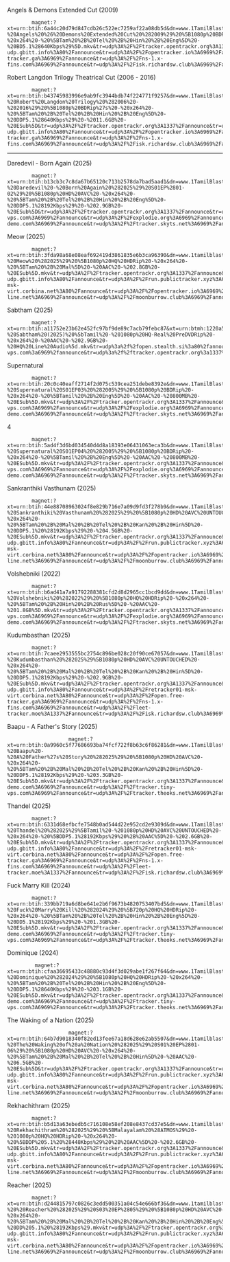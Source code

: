 Angels & Demons Extended Cut (2009)

            magnet:?xt=urn:btih:6a44c20d79d847cdb26c522ec7259af22a08db5d&dn=www.1TamilBlasters.bid%20-%20Angels%20%26%20Demons%20Extended%20Cut%20%282009%29%20%5B1080p%20BDRip%20-%20x264%20-%20%5BTam%20%2B%20Tel%20%2B%20Hin%20%2B%20Eng%5D%20-%20BD5.1%28640Kbps%29%5D.mkv&tr=udp%3A%2F%2Ftracker.opentrackr.org%3A1337%2Fannounce&tr=udp%3A%2F%2Fopen.demonii.com%3A1337%2Fannounce&tr=udp%3A%2F%2Ftracker.torrent.eu.org%3A451%2Fannounce&tr=udp%3A%2F%2Fopen.stealth.si%3A80%2Fannounce&tr=udp%3A%2F%2Fexodus.desync.com%3A6969%2Fannounce&tr=udp%3A%2F%2Fexplodie.org%3A6969%2Fannounce&tr=udp%3A%2F%2Ftracker.theoks.net%3A6969%2Fannounce&tr=udp%3A%2F%2Ftracker.ololosh.space%3A6969%2Fannounce&tr=udp%3A%2F%2Ftracker.dump.cl%3A6969%2Fannounce&tr=udp%3A%2F%2Ftracker.bittor.pw%3A1337%2Fannounce&tr=udp%3A%2F%2Ftracker-udp.gbitt.info%3A80%2Fannounce&tr=udp%3A%2F%2Fopentracker.io%3A6969%2Fannounce&tr=udp%3A%2F%2Fopen.free-tracker.ga%3A6969%2Fannounce&tr=udp%3A%2F%2Fns-1.x-fins.com%3A6969%2Fannounce&tr=udp%3A%2F%2Fisk.richardsw.club%3A6969%2Fannounce&tr=udp%3A%2F%2Fdiscord.heihachi.pw%3A6969%2Fannounce&tr=udp%3A%2F%2Fwepzone.net%3A6969%2Fannounce&tr=udp%3A%2F%2Fttk2.nbaonlineservice.com%3A6969%2Fannounce&tr=udp%3A%2F%2Ftracker2.dler.org%3A80%2Fannounce&tr=udp%3A%2F%2Ftracker1.myporn.club%3A9337%2Fannounce&tr=udp%3A%2F%2Ftracker.tryhackx.org%3A6969%2Fannounce

Robert Langdon Trilogy Theatrical Cut (2006 - 2016)

            magnet:?xt=urn:btih:b43745983996e9ab9fc3944bdb74f224771f9257&dn=www.1TamilBlasters.bid%20-%20Robert%20Langdon%20Trilogy%20%282006%20-%202016%29%20%5B1080p%20BDRip%27s%20-%20x264%20-%20%5BTam%20%2B%20Tel%20%2B%20Hin%20%2B%20Eng%5D%20-%20DDP5.1%28640Kbps%29%20-%2011.6GB%20-%20ESub%5D&tr=udp%3A%2F%2Ftracker.opentrackr.org%3A1337%2Fannounce&tr=udp%3A%2F%2Fopen.demonii.com%3A1337%2Fannounce&tr=udp%3A%2F%2Ftracker.torrent.eu.org%3A451%2Fannounce&tr=udp%3A%2F%2Fopen.stealth.si%3A80%2Fannounce&tr=udp%3A%2F%2Fexodus.desync.com%3A6969%2Fannounce&tr=udp%3A%2F%2Fexplodie.org%3A6969%2Fannounce&tr=udp%3A%2F%2Ftracker.theoks.net%3A6969%2Fannounce&tr=udp%3A%2F%2Ftracker.ololosh.space%3A6969%2Fannounce&tr=udp%3A%2F%2Ftracker.dump.cl%3A6969%2Fannounce&tr=udp%3A%2F%2Ftracker.bittor.pw%3A1337%2Fannounce&tr=udp%3A%2F%2Ftracker-udp.gbitt.info%3A80%2Fannounce&tr=udp%3A%2F%2Fopentracker.io%3A6969%2Fannounce&tr=udp%3A%2F%2Fopen.free-tracker.ga%3A6969%2Fannounce&tr=udp%3A%2F%2Fns-1.x-fins.com%3A6969%2Fannounce&tr=udp%3A%2F%2Fisk.richardsw.club%3A6969%2Fannounce&tr=udp%3A%2F%2Fdiscord.heihachi.pw%3A6969%2Fannounce&tr=udp%3A%2F%2Fwepzone.net%3A6969%2Fannounce&tr=udp%3A%2F%2Fttk2.nbaonlineservice.com%3A6969%2Fannounce&tr=udp%3A%2F%2Ftracker2.dler.org%3A80%2Fannounce&tr=udp%3A%2F%2Ftracker1.myporn.club%3A9337%2Fannounce&tr=udp%3A%2F%2Ftracker.tryhackx.org%3A6969%2Fannounce

            
--------------------------

Daredevil - Born Again (2025)

            magnet:?xt=urn:btih:b13cb3c7c8da67b65120c713b2578da7bad5aad1&dn=www.1TamilBlasters.rodeo%20-%20Daredevil%20-%20Born%20Again%20%282025%29%20S01EP%2801-02%29%20%5B1080p%20HD%20AVC%20-%20x264%20-%20%5BTam%20%2B%20Tel%20%2B%20Hin%20%2B%20Eng%5D%20-%20DDP5.1%28192Kbps%29%20-%202.9GB%20-%20ESub%5D&tr=udp%3A%2F%2Ftracker.opentrackr.org%3A1337%2Fannounce&tr=udp%3A%2F%2Fopen.demonii.com%3A1337%2Fannounce&tr=udp%3A%2F%2Fopen.tracker.cl%3A1337%2Fannounce&tr=udp%3A%2F%2Ftracker.torrent.eu.org%3A451%2Fannounce&tr=udp%3A%2F%2Fopen.stealth.si%3A80%2Fannounce&tr=udp%3A%2F%2Fexodus.desync.com%3A6969%2Fannounce&tr=udp%3A%2F%2Ftracker.tiny-vps.com%3A6969%2Fannounce&tr=udp%3A%2F%2Fexplodie.org%3A6969%2Fannounce&tr=udp%3A%2F%2Fwepzone.net%3A6969%2Fannounce&tr=udp%3A%2F%2Fttk2.nbaonlineservice.com%3A6969%2Fannounce&tr=udp%3A%2F%2Ftracker2.dler.org%3A80%2Fannounce&tr=udp%3A%2F%2Ftracker1.myporn.club%3A9337%2Fannounce&tr=udp%3A%2F%2Ftracker.tryhackx.org%3A6969%2Fannounce&tr=udp%3A%2F%2Ftracker.torrust-demo.com%3A6969%2Fannounce&tr=udp%3A%2F%2Ftracker.skyts.net%3A6969%2Fannounce&tr=udp%3A%2F%2Ftracker.qu.ax%3A6969%2Fannounce&tr=udp%3A%2F%2Ftracker.ololosh.space%3A6969%2Fannounce&tr=udp%3A%2F%2Ftracker.gmi.gd%3A6969%2Fannounce&tr=udp%3A%2F%2Ftracker.gigantino.net%3A6969%2Fannounce&tr=udp%3A%2F%2Ftracker.filemail.com%3A6969%2Fannounce&tr=udp%3A%2F%2Ftracker.dler.org%3A6969%2Fannounce


Meow (2025)

            magnet:?xt=urn:btih:3fda98a68e08eaf692419d3861835e6b3ca96390&dn=www.1tamilblasters.rodeo%20-%20Meow%20%282025%29%20%5B1080p%20HQ%20HDRip%20-%20x264%20-%20%5BTam%20%2B%20Mal%5D%20-%20AAC%20-%202.8GB%20-%20ESub%5D.mkv&tr=udp%3A%2F%2Ftracker.opentrackr.org%3A1337%2Fannounce&tr=udp%3A%2F%2Fopen.demonii.com%3A1337%2Fannounce&tr=udp%3A%2F%2Fopen.stealth.si%3A80%2Fannounce&tr=udp%3A%2F%2Ftracker.torrent.eu.org%3A451%2Fannounce&tr=udp%3A%2F%2Fexplodie.org%3A6969%2Fannounce&tr=udp%3A%2F%2Fexodus.desync.com%3A6969%2Fannounce&tr=udp%3A%2F%2Ftracker.0x7c0.com%3A6969%2Fannounce&tr=udp%3A%2F%2Ftracker-udp.gbitt.info%3A80%2Fannounce&tr=udp%3A%2F%2Frun.publictracker.xyz%3A6969%2Fannounce&tr=udp%3A%2F%2Fretracker01-msk-virt.corbina.net%3A80%2Fannounce&tr=udp%3A%2F%2Fopentracker.io%3A6969%2Fannounce&tr=udp%3A%2F%2Fopen.dstud.io%3A6969%2Fannounce&tr=udp%3A%2F%2Fnew-line.net%3A6969%2Fannounce&tr=udp%3A%2F%2Fmoonburrow.club%3A6969%2Fannounce

Sabtham (2025)

            magnet:?xt=urn:btih:a11752e23b62e452fc97bf9de89c7acb79febc87&xt=urn:btmh:1220a5a9d08018318ff3f43e79c5d4a223d08d542581db44de232b532c2f12da383e&dn=www.1TamilBlasters.rodeo%20-%20Sabtham%20(2025)%20%5bTamil%20-%201080p%20HQ-Real%20PreDVDRip%20-%20x264%20-%20AAC%20-%202.9GB%20-%20HQ%20Line%20Audio%5d.mkv&tr=udp%3a%2f%2fopen.stealth.si%3a80%2fannounce&tr=udp%3a%2f%2ftracker.tiny-vps.com%3a6969%2fannounce&tr=udp%3a%2f%2ftracker.opentrackr.org%3a1337%2fannounce&tr=udp%3a%2f%2ftracker.torrent.eu.org%3a451%2fannounce&tr=udp%3a%2f%2fexplodie.org%3a6969%2fannounce&tr=udp%3a%2f%2ftracker.cyberia.is%3a6969%2fannounce&tr=udp%3a%2f%2fipv4.tracker.harry.lu%3a80%2fannounce&tr=udp%3a%2f%2fp4p.arenabg.com%3a1337%2fannounce&tr=udp%3a%2f%2ftracker.birkenwald.de%3a6969%2fannounce&tr=udp%3a%2f%2ftracker.moeking.me%3a6969%2fannounce&tr=udp%3a%2f%2fopentor.org%3a2710%2fannounce&tr=udp%3a%2f%2ftracker.dler.org%3a6969%2fannounce&tr=udp%3a%2f%2fuploads.gamecoast.net%3a6969%2fannounce&tr=https%3a%2f%2ftracker.foreverpirates.co%3a443%2fannounce&tr=http%3a%2f%2ftracker.files.fm%3a6969%2fannounce

Supernatural 

            magnet:?xt=urn:btih:20c0c40eaff2714f2d075c539cea251debe8392e&dn=www.1TamilBlasters.rodeo%20-%20Supernatural%20S01EP03%20%282005%29%20%5B1080p%20BDRip%20-%20x264%20-%20%5BTamil%20%2B%20Eng%5D%20-%20AAC%20-%20800MB%20-%20ESub%5D.mkv&tr=udp%3A%2F%2Ftracker.opentrackr.org%3A1337%2Fannounce&tr=udp%3A%2F%2Fopen.demonii.com%3A1337%2Fannounce&tr=udp%3A%2F%2Fopen.tracker.cl%3A1337%2Fannounce&tr=udp%3A%2F%2Ftracker.torrent.eu.org%3A451%2Fannounce&tr=udp%3A%2F%2Fopen.stealth.si%3A80%2Fannounce&tr=udp%3A%2F%2Fexodus.desync.com%3A6969%2Fannounce&tr=udp%3A%2F%2Ftracker.tiny-vps.com%3A6969%2Fannounce&tr=udp%3A%2F%2Fexplodie.org%3A6969%2Fannounce&tr=udp%3A%2F%2Fwepzone.net%3A6969%2Fannounce&tr=udp%3A%2F%2Fttk2.nbaonlineservice.com%3A6969%2Fannounce&tr=udp%3A%2F%2Ftracker2.dler.org%3A80%2Fannounce&tr=udp%3A%2F%2Ftracker1.myporn.club%3A9337%2Fannounce&tr=udp%3A%2F%2Ftracker.tryhackx.org%3A6969%2Fannounce&tr=udp%3A%2F%2Ftracker.torrust-demo.com%3A6969%2Fannounce&tr=udp%3A%2F%2Ftracker.skyts.net%3A6969%2Fannounce&tr=udp%3A%2F%2Ftracker.qu.ax%3A6969%2Fannounce&tr=udp%3A%2F%2Ftracker.ololosh.space%3A6969%2Fannounce&tr=udp%3A%2F%2Ftracker.gmi.gd%3A6969%2Fannounce&tr=udp%3A%2F%2Ftracker.gigantino.net%3A6969%2Fannounce&tr=udp%3A%2F%2Ftracker.filemail.com%3A6969%2Fannounce&tr=udp%3A%2F%2Ftracker.dler.org%3A6969%2Fannounce

4

            magnet:?xt=urn:btih:5ad4f3d6bd034540d4d8a18393e06431063eca3b&dn=www.1TamilBlasters.rodeo%20-%20Supernatural%20S01EP04%20%282005%29%20%5B1080p%20BDRip%20-%20x264%20-%20%5BTamil%20%2B%20Eng%5D%20-%20AAC%20-%20800MB%20-%20ESub%5D.mkv&tr=udp%3A%2F%2Ftracker.opentrackr.org%3A1337%2Fannounce&tr=udp%3A%2F%2Fopen.demonii.com%3A1337%2Fannounce&tr=udp%3A%2F%2Fopen.tracker.cl%3A1337%2Fannounce&tr=udp%3A%2F%2Ftracker.torrent.eu.org%3A451%2Fannounce&tr=udp%3A%2F%2Fopen.stealth.si%3A80%2Fannounce&tr=udp%3A%2F%2Fexodus.desync.com%3A6969%2Fannounce&tr=udp%3A%2F%2Ftracker.tiny-vps.com%3A6969%2Fannounce&tr=udp%3A%2F%2Fexplodie.org%3A6969%2Fannounce&tr=udp%3A%2F%2Fwepzone.net%3A6969%2Fannounce&tr=udp%3A%2F%2Fttk2.nbaonlineservice.com%3A6969%2Fannounce&tr=udp%3A%2F%2Ftracker2.dler.org%3A80%2Fannounce&tr=udp%3A%2F%2Ftracker1.myporn.club%3A9337%2Fannounce&tr=udp%3A%2F%2Ftracker.tryhackx.org%3A6969%2Fannounce&tr=udp%3A%2F%2Ftracker.torrust-demo.com%3A6969%2Fannounce&tr=udp%3A%2F%2Ftracker.skyts.net%3A6969%2Fannounce&tr=udp%3A%2F%2Ftracker.qu.ax%3A6969%2Fannounce&tr=udp%3A%2F%2Ftracker.ololosh.space%3A6969%2Fannounce&tr=udp%3A%2F%2Ftracker.gmi.gd%3A6969%2Fannounce&tr=udp%3A%2F%2Ftracker.gigantino.net%3A6969%2Fannounce&tr=udp%3A%2F%2Ftracker.filemail.com%3A6969%2Fannounce&tr=udp%3A%2F%2Ftracker.dler.org%3A6969%2Fannounce


Sankranthiki Vasthunam (2025) 

            magnet:?xt=urn:btih:44e88708963024f8e829b716e7a09d9fd3f278b9&dn=www.1TamilBlasters.rodeo%20-%20Sankranthiki%20Vasthunam%20%282025%29%20%5B1080p%20HD%20AVC%20UNTOUCHED%20-%20x264%20-%20%5BTam%20%2B%20Mal%20%2B%20Tel%20%2B%20Kan%20%2B%20Hin%5D%20-%20DDP5.1%20%28192Kbps%29%20-%204.5GB%20-%20ESub%5D.mkv&tr=udp%3A%2F%2Ftracker.opentrackr.org%3A1337%2Fannounce&tr=udp%3A%2F%2Fopen.demonii.com%3A1337%2Fannounce&tr=udp%3A%2F%2Fopen.stealth.si%3A80%2Fannounce&tr=udp%3A%2F%2Ftracker.torrent.eu.org%3A451%2Fannounce&tr=udp%3A%2F%2Fexplodie.org%3A6969%2Fannounce&tr=udp%3A%2F%2Fexodus.desync.com%3A6969%2Fannounce&tr=udp%3A%2F%2Ftracker.0x7c0.com%3A6969%2Fannounce&tr=udp%3A%2F%2Ftracker-udp.gbitt.info%3A80%2Fannounce&tr=udp%3A%2F%2Frun.publictracker.xyz%3A6969%2Fannounce&tr=udp%3A%2F%2Fretracker01-msk-virt.corbina.net%3A80%2Fannounce&tr=udp%3A%2F%2Fopentracker.io%3A6969%2Fannounce&tr=udp%3A%2F%2Fopen.dstud.io%3A6969%2Fannounce&tr=udp%3A%2F%2Fnew-line.net%3A6969%2Fannounce&tr=udp%3A%2F%2Fmoonburrow.club%3A6969%2Fannounce

Volshebniki (2022)

            magnet:?xt=urn:btih:b6ad41a7a91792288381cfd2d8d2965cc1bcd9dd&dn=www.1TamilBlasters.rodeo%20-%20Volshebniki%20%282022%29%20%5B1080p%20HQ%20HDRip%20-%20x264%20-%20%5BTam%20%2B%20Hin%20%2B%20Rus%5D%20-%20AAC%20-%201.8GB%5D.mkv&tr=udp%3A%2F%2Ftracker.opentrackr.org%3A1337%2Fannounce&tr=udp%3A%2F%2Fopen.demonii.com%3A1337%2Fannounce&tr=udp%3A%2F%2Fopen.tracker.cl%3A1337%2Fannounce&tr=udp%3A%2F%2Ftracker.torrent.eu.org%3A451%2Fannounce&tr=udp%3A%2F%2Fopen.stealth.si%3A80%2Fannounce&tr=udp%3A%2F%2Fexodus.desync.com%3A6969%2Fannounce&tr=udp%3A%2F%2Ftracker.tiny-vps.com%3A6969%2Fannounce&tr=udp%3A%2F%2Fexplodie.org%3A6969%2Fannounce&tr=udp%3A%2F%2Fwepzone.net%3A6969%2Fannounce&tr=udp%3A%2F%2Fttk2.nbaonlineservice.com%3A6969%2Fannounce&tr=udp%3A%2F%2Ftracker2.dler.org%3A80%2Fannounce&tr=udp%3A%2F%2Ftracker1.myporn.club%3A9337%2Fannounce&tr=udp%3A%2F%2Ftracker.tryhackx.org%3A6969%2Fannounce&tr=udp%3A%2F%2Ftracker.torrust-demo.com%3A6969%2Fannounce&tr=udp%3A%2F%2Ftracker.skyts.net%3A6969%2Fannounce&tr=udp%3A%2F%2Ftracker.qu.ax%3A6969%2Fannounce&tr=udp%3A%2F%2Ftracker.ololosh.space%3A6969%2Fannounce&tr=udp%3A%2F%2Ftracker.gmi.gd%3A6969%2Fannounce&tr=udp%3A%2F%2Ftracker.gigantino.net%3A6969%2Fannounce&tr=udp%3A%2F%2Ftracker.filemail.com%3A6969%2Fannounce&tr=udp%3A%2F%2Ftracker.dler.org%3A6969%2Fannounce

Kudumbasthan (2025)

            magnet:?xt=urn:btih:7caee2953555bc2754c896be028c20f90ce67057&dn=www.1TamilBlasters.rodeo%20-%20Kudumbasthan%20%282025%29%5B1080p%20HD%20AVC%20UNTOUCHED%20-%20x264%20-%20%5BTam%20%2B%20Mal%20%2B%20Tel%20%2B%20Kan%20%2B%20Hin%5D%20-%20DDP5.1%28192Kbps%29%20-%202.9GB%20-%20ESub%5D.mkv&tr=udp%3A%2F%2Ftracker.opentrackr.org%3A1337%2Fannounce&tr=udp%3A%2F%2Fopen.demonii.com%3A1337%2Fannounce&tr=http%3A%2F%2Fopen.tracker.cl%3A1337%2Fannounce&tr=udp%3A%2F%2Fopen.stealth.si%3A80%2Fannounce&tr=udp%3A%2F%2Ftracker.torrent.eu.org%3A451%2Fannounce&tr=udp%3A%2F%2Fexplodie.org%3A6969%2Fannounce&tr=udp%3A%2F%2Fexodus.desync.com%3A6969%2Fannounce&tr=udp%3A%2F%2Ftracker.ololosh.space%3A6969%2Fannounce&tr=udp%3A%2F%2Ftracker.dump.cl%3A6969%2Fannounce&tr=udp%3A%2F%2Ftracker.bittor.pw%3A1337%2Fannounce&tr=udp%3A%2F%2Ftracker-udp.gbitt.info%3A80%2Fannounce&tr=udp%3A%2F%2Fretracker01-msk-virt.corbina.net%3A80%2Fannounce&tr=udp%3A%2F%2Fopen.free-tracker.ga%3A6969%2Fannounce&tr=udp%3A%2F%2Fns-1.x-fins.com%3A6969%2Fannounce&tr=udp%3A%2F%2Fleet-tracker.moe%3A1337%2Fannounce&tr=udp%3A%2F%2Fisk.richardsw.club%3A6969%2Fannounce&tr=udp%3A%2F%2Fdiscord.heihachi.pw%3A6969%2Fannounce&tr=http%3A%2F%2Fwww.torrentsnipe.info%3A2701%2Fannounce&tr=http%3A%2F%2Ftracker.vanitycore.co%3A6969%2Fannounce&tr=http%3A%2F%2Ftracker.sbsub.com%3A2710%2Fannounce


Baapu - A Father's Story (2025) 

                        magnet:?xt=urn:btih:0a9960c5f77686693ba74fcf722f8b63c6f86281&dn=www.1TamilBlasters.rodeo%20-%20Baapu%20-%20A%20Father%27s%20Story%20%282025%29%20%5B1080p%20HD%20AVC%20-%20x264%20-%20%5BTam%20%2B%20Mal%20%2B%20Tel%20%2B%20Kan%20%2B%20Hin%5D%20-%20DDP5.1%28192Kbps%29%20-%203.3GB%20-%20ESub%5D.mkv&tr=udp%3A%2F%2Ftracker.opentrackr.org%3A1337%2Fannounce&tr=udp%3A%2F%2Fopen.demonii.com%3A1337%2Fannounce&tr=udp%3A%2F%2Fopen.tracker.cl%3A1337%2Fannounce&tr=udp%3A%2F%2Fopen.stealth.si%3A80%2Fannounce&tr=udp%3A%2F%2Ftracker.torrent.eu.org%3A451%2Fannounce&tr=udp%3A%2F%2Fexplodie.org%3A6969%2Fannounce&tr=udp%3A%2F%2Fexodus.desync.com%3A6969%2Fannounce&tr=udp%3A%2F%2Fdiscord.heihachi.pw%3A6969%2Fannounce&tr=udp%3A%2F%2Fttk2.nbaonlineservice.com%3A6969%2Fannounce&tr=udp%3A%2F%2Ftracker2.dler.org%3A80%2Fannounce&tr=udp%3A%2F%2Ftracker1.myporn.club%3A9337%2Fannounce&tr=udp%3A%2F%2Ftracker.tryhackx.org%3A6969%2Fannounce&tr=udp%3A%2F%2Ftracker.torrust-demo.com%3A6969%2Fannounce&tr=udp%3A%2F%2Ftracker.tiny-vps.com%3A6969%2Fannounce&tr=udp%3A%2F%2Ftracker.theoks.net%3A6969%2Fannounce&tr=udp%3A%2F%2Ftracker.srv00.com%3A6969%2Fannounce&tr=udp%3A%2F%2Ftracker.qu.ax%3A6969%2Fannounce&tr=udp%3A%2F%2Ftracker.gmi.gd%3A6969%2Fannounce&tr=udp%3A%2F%2Ftracker.gigantino.net%3A6969%2Fannounce&tr=udp%3A%2F%2Ftracker.fnix.net%3A6969%2Fannounce&tr=udp%3A%2F%2Ftracker.filemail.com%3A6969%2Fannounce


Thandel (2025)

            magnet:?xt=urn:btih:6331d68efbcfe7548b0ad544d22e952cd2e9309d&dn=www.1TamilBlasters.rodeo%20-%20Thandel%20%282025%29%5BTamil%20-%201080p%20HD%20AVC%20UNTOUCHED%20-%20x264%20-%20%5BDDP5.1%28192Kbps%29%20%2B%20AAC%5D%20-%202.6GB%20-%20ESub%5D.mkv&tr=udp%3A%2F%2Ftracker.opentrackr.org%3A1337%2Fannounce&tr=udp%3A%2F%2Fopen.demonii.com%3A1337%2Fannounce&tr=http%3A%2F%2Fopen.tracker.cl%3A1337%2Fannounce&tr=udp%3A%2F%2Fopen.stealth.si%3A80%2Fannounce&tr=udp%3A%2F%2Ftracker.torrent.eu.org%3A451%2Fannounce&tr=udp%3A%2F%2Fexplodie.org%3A6969%2Fannounce&tr=udp%3A%2F%2Fexodus.desync.com%3A6969%2Fannounce&tr=udp%3A%2F%2Ftracker.ololosh.space%3A6969%2Fannounce&tr=udp%3A%2F%2Ftracker.dump.cl%3A6969%2Fannounce&tr=udp%3A%2F%2Ftracker.bittor.pw%3A1337%2Fannounce&tr=udp%3A%2F%2Ftracker-udp.gbitt.info%3A80%2Fannounce&tr=udp%3A%2F%2Fretracker01-msk-virt.corbina.net%3A80%2Fannounce&tr=udp%3A%2F%2Fopen.free-tracker.ga%3A6969%2Fannounce&tr=udp%3A%2F%2Fns-1.x-fins.com%3A6969%2Fannounce&tr=udp%3A%2F%2Fleet-tracker.moe%3A1337%2Fannounce&tr=udp%3A%2F%2Fisk.richardsw.club%3A6969%2Fannounce&tr=udp%3A%2F%2Fdiscord.heihachi.pw%3A6969%2Fannounce&tr=http%3A%2F%2Fwww.torrentsnipe.info%3A2701%2Fannounce&tr=http%3A%2F%2Ftracker.vanitycore.co%3A6969%2Fannounce&tr=http%3A%2F%2Ftracker.sbsub.com%3A2710%2Fannounce

Fuck Marry Kill (2024) 

            magnet:?xt=urn:btih:339bb719a6d8be641e2b6f9673b4820753407bd5&dn=www.1TamilBlasters.rodeo%20-%20Fuck%20Marry%20Kill%20%282024%29%20%5B720p%20HQ%20HDRip%20-%20x264%20-%20%5BTam%20%2B%20Tel%20%2B%20Hin%20%2B%20Eng%5D%20-%20DD5.1%28192Kbps%29%20-%201.3GB%20-%20ESub%5D.mkv&tr=udp%3A%2F%2Ftracker.opentrackr.org%3A1337%2Fannounce&tr=udp%3A%2F%2Fopen.demonii.com%3A1337%2Fannounce&tr=udp%3A%2F%2Fopen.tracker.cl%3A1337%2Fannounce&tr=udp%3A%2F%2Fopen.stealth.si%3A80%2Fannounce&tr=udp%3A%2F%2Ftracker.torrent.eu.org%3A451%2Fannounce&tr=udp%3A%2F%2Fexplodie.org%3A6969%2Fannounce&tr=udp%3A%2F%2Fexodus.desync.com%3A6969%2Fannounce&tr=udp%3A%2F%2Fdiscord.heihachi.pw%3A6969%2Fannounce&tr=udp%3A%2F%2Fttk2.nbaonlineservice.com%3A6969%2Fannounce&tr=udp%3A%2F%2Ftracker2.dler.org%3A80%2Fannounce&tr=udp%3A%2F%2Ftracker1.myporn.club%3A9337%2Fannounce&tr=udp%3A%2F%2Ftracker.tryhackx.org%3A6969%2Fannounce&tr=udp%3A%2F%2Ftracker.torrust-demo.com%3A6969%2Fannounce&tr=udp%3A%2F%2Ftracker.tiny-vps.com%3A6969%2Fannounce&tr=udp%3A%2F%2Ftracker.theoks.net%3A6969%2Fannounce&tr=udp%3A%2F%2Ftracker.srv00.com%3A6969%2Fannounce&tr=udp%3A%2F%2Ftracker.qu.ax%3A6969%2Fannounce&tr=udp%3A%2F%2Ftracker.gmi.gd%3A6969%2Fannounce&tr=udp%3A%2F%2Ftracker.gigantino.net%3A6969%2Fannounce&tr=udp%3A%2F%2Ftracker.fnix.net%3A6969%2Fannounce&tr=udp%3A%2F%2Ftracker.filemail.com%3A6969%2Fannounce


 Dominique (2024)

             magnet:?xt=urn:btih:cfaa36695433c48880c93d4f3d029abe1f267f64&dn=www.1TamilBlasters.rodeo%20-%20Dominique%20%282024%29%20%5B1080p%20HQ%20HDRip%20-%20x264%20-%20%5BTam%20%2B%20Tel%20%2B%20Hin%20%2B%20Eng%5D%20-%20DDP5.1%28640Kbps%29%20-%203.1GB%20-%20ESub%5D.mkv&tr=udp%3A%2F%2Ftracker.opentrackr.org%3A1337%2Fannounce&tr=udp%3A%2F%2Fopen.demonii.com%3A1337%2Fannounce&tr=udp%3A%2F%2Fopen.tracker.cl%3A1337%2Fannounce&tr=udp%3A%2F%2Fopen.stealth.si%3A80%2Fannounce&tr=udp%3A%2F%2Ftracker.torrent.eu.org%3A451%2Fannounce&tr=udp%3A%2F%2Fexplodie.org%3A6969%2Fannounce&tr=udp%3A%2F%2Fexodus.desync.com%3A6969%2Fannounce&tr=udp%3A%2F%2Fdiscord.heihachi.pw%3A6969%2Fannounce&tr=udp%3A%2F%2Fttk2.nbaonlineservice.com%3A6969%2Fannounce&tr=udp%3A%2F%2Ftracker2.dler.org%3A80%2Fannounce&tr=udp%3A%2F%2Ftracker1.myporn.club%3A9337%2Fannounce&tr=udp%3A%2F%2Ftracker.tryhackx.org%3A6969%2Fannounce&tr=udp%3A%2F%2Ftracker.torrust-demo.com%3A6969%2Fannounce&tr=udp%3A%2F%2Ftracker.tiny-vps.com%3A6969%2Fannounce&tr=udp%3A%2F%2Ftracker.theoks.net%3A6969%2Fannounce&tr=udp%3A%2F%2Ftracker.srv00.com%3A6969%2Fannounce&tr=udp%3A%2F%2Ftracker.qu.ax%3A6969%2Fannounce&tr=udp%3A%2F%2Ftracker.gmi.gd%3A6969%2Fannounce&tr=udp%3A%2F%2Ftracker.gigantino.net%3A6969%2Fannounce&tr=udp%3A%2F%2Ftracker.fnix.net%3A6969%2Fannounce&tr=udp%3A%2F%2Ftracker.filemail.com%3A6969%2Fannounce


The Waking of a Nation (2025) 

                        magnet:?xt=urn:btih:64b7d9018340f82ed13fee67a18d628e62ab5507&dn=www.1tamilblasters.rodeo%20-%20The%20Waking%20of%20a%20Nation%20%282025%29%20S01%20EP%2801-06%29%20%5B1080p%20HD%20AVC%20-%20x264%20-%20%5BTam%20%2B%20Mal%20%2B%20Tel%20%2B%20Hin%5D%20-%20AAC%20-%206.5GB%20-%20ESub%5D&tr=udp%3A%2F%2Ftracker.opentrackr.org%3A1337%2Fannounce&tr=udp%3A%2F%2Fopen.demonii.com%3A1337%2Fannounce&tr=udp%3A%2F%2Fopen.stealth.si%3A80%2Fannounce&tr=udp%3A%2F%2Ftracker.torrent.eu.org%3A451%2Fannounce&tr=udp%3A%2F%2Fexplodie.org%3A6969%2Fannounce&tr=udp%3A%2F%2Fexodus.desync.com%3A6969%2Fannounce&tr=udp%3A%2F%2Ftracker.0x7c0.com%3A6969%2Fannounce&tr=udp%3A%2F%2Ftracker-udp.gbitt.info%3A80%2Fannounce&tr=udp%3A%2F%2Frun.publictracker.xyz%3A6969%2Fannounce&tr=udp%3A%2F%2Fretracker01-msk-virt.corbina.net%3A80%2Fannounce&tr=udp%3A%2F%2Fopentracker.io%3A6969%2Fannounce&tr=udp%3A%2F%2Fopen.dstud.io%3A6969%2Fannounce&tr=udp%3A%2F%2Fnew-line.net%3A6969%2Fannounce&tr=udp%3A%2F%2Fmoonburrow.club%3A6969%2Fannounce


Rekhachithram (2025)

            magnet:?xt=urn:btih:b5d13a63ebedb5c716108e58ef208e8437cd37e5&dn=www.1tamilblasters.rodeo%20-%20Rekhachithram%20%282025%29%20%5BMalayalam%20%28ATMOS%29%20-%201080p%20HQ%20HDRip%20-%20x264%20-%20%5BDDP%205.1%20%28448Kbps%29%20%2B%20AAC%5D%20-%202.6GB%20-%20ESub%5D.mkv&tr=udp%3A%2F%2Ftracker.opentrackr.org%3A1337%2Fannounce&tr=udp%3A%2F%2Fopen.demonii.com%3A1337%2Fannounce&tr=udp%3A%2F%2Fopen.stealth.si%3A80%2Fannounce&tr=udp%3A%2F%2Ftracker.torrent.eu.org%3A451%2Fannounce&tr=udp%3A%2F%2Fexplodie.org%3A6969%2Fannounce&tr=udp%3A%2F%2Fexodus.desync.com%3A6969%2Fannounce&tr=udp%3A%2F%2Ftracker.0x7c0.com%3A6969%2Fannounce&tr=udp%3A%2F%2Ftracker-udp.gbitt.info%3A80%2Fannounce&tr=udp%3A%2F%2Frun.publictracker.xyz%3A6969%2Fannounce&tr=udp%3A%2F%2Fretracker01-msk-virt.corbina.net%3A80%2Fannounce&tr=udp%3A%2F%2Fopentracker.io%3A6969%2Fannounce&tr=udp%3A%2F%2Fopen.dstud.io%3A6969%2Fannounce&tr=udp%3A%2F%2Fnew-line.net%3A6969%2Fannounce&tr=udp%3A%2F%2Fmoonburrow.club%3A6969%2Fannounce

Reacher (2025)

            magnet:?xt=urn:btih:d244815797c0826c3edd500351a04c54e666bf36&dn=www.1tamilblasters.rodeo%20-%20%20Reacher%20%282025%29%20S03%20EP%2805%29%20%5B1080p%20HD%20AVC%20-%20x264%20-%20%5BTam%20%2B%20Mal%20%2B%20Tel%20%2B%20Kan%20%2B%20Hin%20%2B%20Eng%5D%20-%20DD%205.1%20%28192Kbps%29.mkv&tr=udp%3A%2F%2Ftracker.opentrackr.org%3A1337%2Fannounce&tr=udp%3A%2F%2Fopen.demonii.com%3A1337%2Fannounce&tr=udp%3A%2F%2Fopen.stealth.si%3A80%2Fannounce&tr=udp%3A%2F%2Ftracker.torrent.eu.org%3A451%2Fannounce&tr=udp%3A%2F%2Fexplodie.org%3A6969%2Fannounce&tr=udp%3A%2F%2Fexodus.desync.com%3A6969%2Fannounce&tr=udp%3A%2F%2Ftracker.0x7c0.com%3A6969%2Fannounce&tr=udp%3A%2F%2Ftracker-udp.gbitt.info%3A80%2Fannounce&tr=udp%3A%2F%2Frun.publictracker.xyz%3A6969%2Fannounce&tr=udp%3A%2F%2Fretracker01-msk-virt.corbina.net%3A80%2Fannounce&tr=udp%3A%2F%2Fopentracker.io%3A6969%2Fannounce&tr=udp%3A%2F%2Fopen.dstud.io%3A6969%2Fannounce&tr=udp%3A%2F%2Fnew-line.net%3A6969%2Fannounce&tr=udp%3A%2F%2Fmoonburrow.club%3A6969%2Fannounce



            

            
 
            
            
